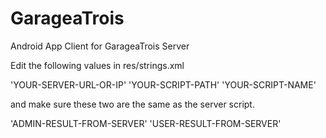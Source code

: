 GarageaTrois
============

Android App Client for GarageaTrois Server

Edit the following values in res/strings.xml

'<string name="server_URL">YOUR-SERVER-URL-OR-IP</string>'
'<string name="script_path">YOUR-SCRIPT-PATH</string>'
'<string name="script_name">YOUR-SCRIPT-NAME</string>'

and make sure these two are the same as the server script.

'<string name="adminresult">ADMIN-RESULT-FROM-SERVER</string>'
'<string name="userresult">USER-RESULT-FROM-SERVER</string>'


